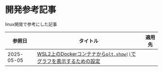 # 開発参考記事

linux開発で参考にした記事

|参照日|タイトル|適用先|
|-|-|-|
|2025-05-05|[WSL2上のDockerコンテナから`plt.show()`でグラフを表示するための設定](https://zenn.dev/nakurei/articles/display-graph-from-within-docker-container-on-wsl2)||
